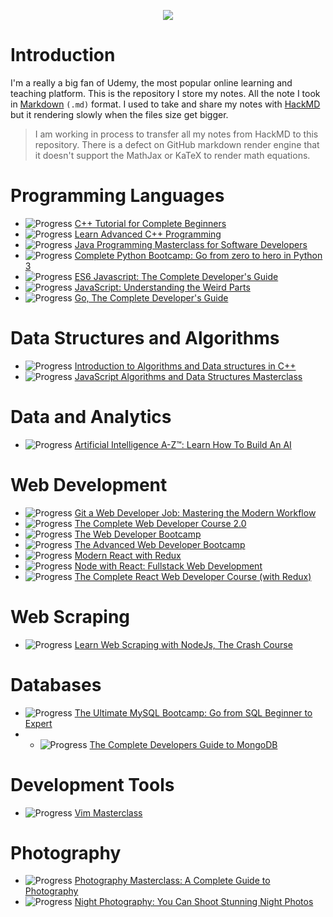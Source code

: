 <p align="center">
  <img src="https://i.imgur.com/uNDQCAW.png">
</p>

# Introduction

I'm a really a big fan of Udemy, the most popular online learning and teaching platform. This is the repository I store my notes. All the note I took in [Markdown](https://daringfireball.net/projects/markdown/syntax) `(.md)` format. I used to take and share my notes with [HackMD](https://hackmd.io/) but it rendering slowly when the files size get bigger.

> I am working in process to transfer all my notes from HackMD to this repository. There is a defect on GitHub markdown render engine that it doesn't support the MathJax or KaTeX to render math equations.

# Programming Languages

- ![Progress](http://progressed.io/bar/92) [C++ Tutorial for Complete Beginners](./docs/C%2B%2B%20Tutorial%20for%20Complete%20Beginners/)
- ![Progress](http://progressed.io/bar/22) [Learn Advanced C++ Programming](./docs/Learn%20Advanced%20C%2B%2B%20Programming/)
- ![Progress](http://progressed.io/bar/29) [Java Programming Masterclass for Software Developers](./docs/Java%20Programming%20Masterclass%20for%20Software%20Developers/)
- ![Progress](http://progressed.io/bar/100) [Complete Python Bootcamp: Go from zero to hero in Python 3](./docs/Complete%20Python%20Bootcamp%2C%20Go%20from%20zero%20to%20hero%20in%20Python%203/)
- ![Progress](http://progressed.io/bar/100) [ES6 Javascript: The Complete Developer's Guide](./docs/ES6%20Javascript%2C%20The%20Complete%20Developer's%20Guide/)
- ![Progress](http://progressed.io/bar/100) [JavaScript: Understanding the Weird Parts](./docs/JavaScript%2C%20Understanding%20the%20Weird%20Parts/)
- ![Progress](http://progressed.io/bar/100) [Go, The Complete Developer's Guide](./docs/Go%2C%20The%20Complete%20Developer's%20Guide/)

# Data Structures and Algorithms

- ![Progress](http://progressed.io/bar/100) [Introduction to Algorithms and Data structures in C++](./docs/Introduction%20to%20Algorithms%20and%20Data%20structures%20in%20C%2B%2B/)
- ![Progress](http://progressed.io/bar/100) [JavaScript Algorithms and Data Structures Masterclass](./docs/JavaScript%20Algorithms%20and%20Data%20Structures%20Masterclass/)

# Data and Analytics

- ![Progress](http://progressed.io/bar/45) [Artificial Intelligence A-Z™: Learn How To Build An AI](./docs/Artificial%20Intelligence%20A-Z™%2C%20Learn%20How%20To%20Build%20An%20AI/)

# Web Development

- ![Progress](http://progressed.io/bar/100) [Git a Web Developer Job: Mastering the Modern Workflow](./docs/Git%20a%20Web%20Developer%20Job%20Mastering%20the%20Modern%20Workflow/)
- ![Progress](http://progressed.io/bar/100) [The Complete Web Developer Course 2.0]()
- ![Progress](http://progressed.io/bar/100) [The Web Developer Bootcamp](./docs/The%20Web%20Developer%20Bootcamp/)
- ![Progress](http://progressed.io/bar/80) [The Advanced Web Developer Bootcamp](./docs/The%20Advanced%20Web%20Developer%20Bootcamp/)
- ![Progress](http://progressed.io/bar/100) [Modern React with Redux](./docs/Modern%20React%20with%20Redux/)
- ![Progress](http://progressed.io/bar/71) [Node with React: Fullstack Web Development](./docs/Node%20with%20React%2C%20Fullstack%20Web%20Development/)
- ![Progress](http://progressed.io/bar/100) [The Complete React Web Developer Course (with Redux)](./docs/The%20Complete%20React%20Web%20Developer%20Course%20(with%20Redux)/)

# Web Scraping

- ![Progress](http://progressed.io/bar/100) [Learn Web Scraping with NodeJs, The Crash Course](./docs/Learn%20Web%20Scraping%20with%20NodeJs%2C%20The%20Crash%20Course/)

# Databases

- ![Progress](http://progressed.io/bar/100) [The Ultimate MySQL Bootcamp: Go from SQL Beginner to Expert](./docs/The%20Ultimate%20MySQL%20Bootcamp%2C%20Go%20from%20SQL%20Beginner%20to%20Expert/)
- - ![Progress](http://progressed.io/bar/20) [The Complete Developers Guide to MongoDB](./docs/The%20Complete%20Developers%20Guide%20to%20MongoDB/)

# Development Tools

- ![Progress](http://progressed.io/bar/100) [Vim Masterclass](./docs/Vim%20Masterclass/)

# Photography

- ![Progress](http://progressed.io/bar/3) [Photography Masterclass: A Complete Guide to Photography](./docs/Photography%20Masterclass%2C%20A%20Complete%20Guide%20to%20Photography/)
- ![Progress](http://progressed.io/bar/0) [Night Photography: You Can Shoot Stunning Night Photos](./docs/Night%20Photography%2C%20You%20Can%20Shoot%20Stunning%20Night%20Photos/)
